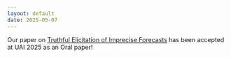 ```yaml
---
layout: default
date: 2025-05-07
---
```


Our paper on [Truthful Elicitation of Imprecise Forecasts](https://arxiv.org/pdf/2503.16395) has been accepted at UAI 
2025 as an Oral paper!